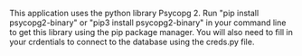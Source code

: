 
This application uses the python library Psycopg 2. Run "pip install psycopg2-binary" or "pip3 install psycopg2-binary" in your command line to get this library using the pip package manager.
You will also need to fill in your crdentials to connect to the database using the creds.py file.